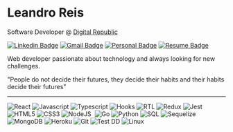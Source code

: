 # Leandro Reis

Software Developer @ [Digital Republic](https://www.digitalrepublic.com.br/) 

[![Linkedin Badge](https://img.shields.io/badge/-Leandro%20Reis-166775?style=flat-square&logo=Linkedin&logoColor=white&link=https://www.linkedin.com/in/leandrofcr/)](https://www.linkedin.com/in/leandrofcr) 
[![Gmail Badge](https://img.shields.io/badge/-lleandrofr@gmail.com-166775?style=flat-square&logo=Gmail&logoColor=white&link=mailto:lleandrofr@gmail.com)](mailto:lleandrofr@gmail.com)
[![Personal Badge](https://img.shields.io/badge/-Personal%20Page-166775?style=flat-square&logo=Vercel&logoColor=white&link=https://leandrofcr.vercel.app)](https://leandrofcr.vercel.app)
[![Resume Badge](https://img.shields.io/badge/-Resume-166775?style=flat-square&logo=Read.cv&logoColor=white&link=https://drive.google.com/file/d/1P4zH0p7V8NCveThheONu1Wtr1YUlZgjo/view?usp=sharing)](https://drive.google.com/file/d/1P4zH0p7V8NCveThheONu1Wtr1YUlZgjo/view?usp=sharing)

Web developer passionate about technology and always looking for new challenges.

"People do not decide their futures, they decide their habits and their habits decide their futures"

---

![React](https://img.shields.io/badge/-React-30363d?style=flat-square&logo=react&logoColor=white)
![Javascript](https://img.shields.io/badge/-Javascript-30363d?style=flat-square&logo=javascript&logoColor=white)
![Typescript](https://img.shields.io/badge/-TypeScript-30363d?style=flat-square&logo=typescript&logoColor=white)
![Hooks](https://img.shields.io/badge/-Hooks-30363d?style=flat-square&logo=react&logoColor=white)
![RTL](https://img.shields.io/badge/-RTL-30363d?style=flat-square&logo=react&logoColor=white)
![Redux](https://img.shields.io/badge/-Redux-30363d?style=flat-square&logo=redux&logoColor=white)
![Jest](https://img.shields.io/badge/-Jest-30363d?style=flat-square&logo=jest&logoColor=white)
![HTML5](https://img.shields.io/badge/-HTML-30363d?style=flat-square&logo=html5&logoColor=white)
![CSS3](https://img.shields.io/badge/-CSS-30363d?style=flat-square&logo=css3&logoColor=white)
![NodeJS](https://img.shields.io/badge/-NodeJs-30363d?style=flat-square&logo=node.js&logoColor=white)&nbsp;
![Go](https://img.shields.io/badge/-Go-30363d?style=flat-square&logo=go&logoColor=white)
![Python](https://img.shields.io/badge/-Python-30363d?style=flat-square&logo=python&logoColor=white)
![SQL](https://img.shields.io/badge/-MySQL-30363d?style=flat-square&logo=mysql&logoColor=white)
![Sequelize](https://img.shields.io/badge/-Sequelize-30363d?style=flat-square&logo=sequelize&logoColor=white)
![MongoDB](https://img.shields.io/badge/-MongoDB-30363d?style=flat-square&logo=mongodb&logoColor=white)
![Heroku](https://img.shields.io/badge/-Heroku-30363d?style=flat-square&logo=heroku&logoColor=white)
![Git](https://img.shields.io/badge/-Git-30363d?style=flat-square&logo=git&logoColor=white)
![Test DD](https://img.shields.io/badge/-TDD-30363d?style=flat-square)
![Linux](https://img.shields.io/badge/-Linux-30363d?style=flat-square&logo=linux&logoColor=white)
